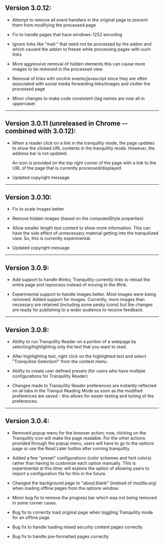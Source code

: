 ## Version 3.0.12:

* Attempt to remove all event handlers in the original page to prevent
  them from modifying the processed page

* Fix to handle pages that have windows-1252 encoding

* Ignore links like "mail:" that need not be processed by the addon
  and which caused the addon to freeze while processing pages with such links

* More aggressive removal of hidden elements
  this can cause more images to be removed in the processed view

* Removal of links with onclick events/javascript since they are often
  associated with social media forwarding links/images and clutter the
  processed page

* Minor changes to make code consistent (tag names are now all in uppercase)

--------------------------------

## Version 3.0.11 (unreleased in Chrome -- combined with 3.0.12):

* When a reader click on a link in the tranquility mode, the page
  updates to show the clicked URL contents in the tranquility mode.
  However, the address bar is not updated.

  An icon is provided on the top right corner of the page with a
  link to the URL of the page that is currently processed/displayed.

* Updated copyright message

--------------------------------

## Version 3.0.10:

* Fix to scale images better

* Remove hidden images (based on the computedStyle properties)

* Allow smaller length text content to show more information.
  This can have the side effect of unnecessary material getting
  into the tranquilized view.  So, this is currently experimental.

* Updated copyright message

--------------------------------

## Version 3.0.9:

* Add support to handle #links; Tranquility currently tries to
  reload the entire page and reprocess instead of moving to the
  #link.

* Experimental support to handle images better.  Most images were
  being removed.  Added support for images.  Currently, more images
  than necessary are retained (including some pesky icons) but
  the changes are ready for publishing to a wider audience to
  receive feedback.

--------------------------------

## Version 3.0.8:

* Ability to run Tranquility Reader on a portion of a webpage 
  by selecting/highlighting only the text that you want to read.

* After highlighting text, right click on the highlighted text 
  and select "Tranquilize Selection!" from the context menu. 

* Ability to create user defined presets (for users who have 
  multiple configurations for Tranquility Reader)

* Changes made to Tranquility Reader preferences are instantly 
  reflected on all tabs in the Tranquil Reading Mode as soon 
  as the modified preferences are saved - this allows for 
  easier testing and tuning of the preferences. 

-------------------------------

## Version 3.0.4: 

* Removed popup menu for the browser action; now, clicking on 
  the Tranquility icon will make the page readable. For the 
  other actions provided through the popup menu, users will have 
  to go to the options page or use the Read Later button after 
  running tranquility.

* Added a few "preset" configurations (color schemes and font colors) 
  rather than having to customize each option manually. 
  This is experimental at this time; will explore the option of 
  allowing users to import a configuration file for this in the future.

* Changed the background page to "about:blank" (instead of mozilla.org) 
  when loading offline pages from the options window.

* Minor bug fix to remove the progress bar which was not being removed 
  in some corner cases.

* Bug fix to correctly load original page when toggling Tranquility mode 
  for an offline page.

* Bug fix to handle loading mixed security content pages correctly

* Bug fix to handle pre-formatted pages correctly 
